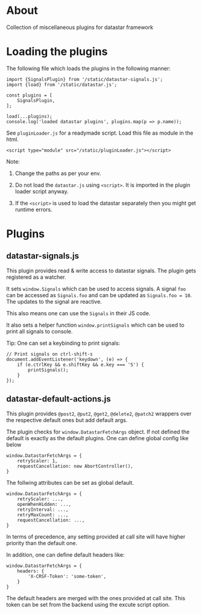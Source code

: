 # About
Collection of miscellaneous plugins for datastar framework

# Loading the plugins

The following file which loads the plugins in the following manner: 
```
import {SignalsPlugin} from '/static/datastar-signals.js';
import {load} from '/static/datastar.js';

const plugins = [
    SignalsPlugin,
];

load(...plugins);
console.log('loaded datastar plugins', plugins.map(p => p.name));
```

See `pluginLoader.js` for a readymade script. Load this file as module in the html.

```
<script type="module" src="/static/pluginLoader.js"></script>
```

Note:

1. Change the paths as per your env.

2. Do not load the `datastar.js` using `<script>`. It is imported in the plugin loader script anyway.

3. If the `<script>` is used to load the datastar separately then you might get runtime errors.

# Plugins

## datastar-signals.js

This plugin provides read & write access to datastar signals. The plugin gets registered as a watcher.

It sets `window.Signals` which can be used to access signals. A signal `foo` can be accessed as `Signals.foo` and can be updated as `Signals.foo = 10`. The updates to the signal are reactive. 

This also means one can use the `Signals` in their JS code.

It also sets a helper function `window.printSignals` which can be used to print all signals to console.

Tip: One can set a keybinding to print signals:

```
// Print signals on ctrl-shift-s
document.addEventListener('keydown', (e) => {
    if (e.ctrlKey && e.shiftKey && e.key === 'S') {
        printSignals();
    }
});
```

## datastar-default-actions.js

This plugin provides `@post2`, `@put2`, `@get2`, `@delete2`, `@patch2` wrappers over the respective default ones but add default args.

The plugin checks for `window.DatastarFetchArgs` object. If not defined the default is exactly as the default plugins. One can define global config like below 
```
window.DatastarFetchArgs = {
    retryScaler: 1,
    requestCancellation: new AbortController(),
}
```

The follwing attributes can be set as global default. 
```
window.DatastarFetchArgs = {
    retryScaler: ...,
    openWhenHidden: ...,
    retryInterval: ...,
    retryMaxCount: ...,
    requestCancellation: ...,
}
```

In terms of precedence, any setting provided at call site will have higher priority than the default one.

In addition, one can define default headers like: 
```
window.DatastarFetchArgs = {
    headers: {
        'X-CRSF-Token': 'some-token',
    }
}
```
The default headers are merged with the ones provided at call site.
This token can be set from the backend using the excute script option.
